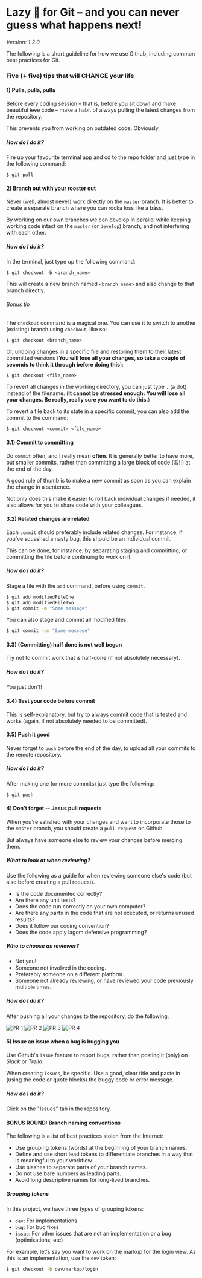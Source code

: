 # Lazy 🐶 for Git – and you can never guess what happens next!

*Version: 1.2.0*

The following is a short guideline for how we use Github, including common best practices for Git.

### Five (+ five) tips that will CHANGE your life

#### **1)** Pulla, pulla, pulla

Before every coding session – that is, before you sit down and make beautiful <s>love</s> code – make a habit of always pulling the latest changes from the repository.

This prevents you from working on outdated code. Obviously.

##### How do I do it?
Fire up your favourite terminal app and cd to the repo folder and just type in the following command:

```git
$ git pull
```

#### **2)** Branch out with your rooster out

Never (well, almost never) work directly on the ``master`` branch. It is better to create a separate branch where you can rocka loss like a båss.

By working on our own branches we can develop in parallel while keeping working code intact on the ``master`` (or ``develop``) branch, and not interfering with each other.

##### How do I do it?
In the terminal, just type up the following command:

```git
$ git checkout -b <branch_name>
```

This will create a new branch named ``<branch_name>`` and also change to that branch directly.

###### Bonus tip

The ``checkout`` command is a magical one. You can use it to switch to another (existing) branch using ``checkout``, like so:

```git
$ git checkout <branch_name>
```

Or, undoing changes in a specific file and restoring them to their latest committed versions (**You will lose all your changes, so take a couple of seconds to think it through before doing this**):

```git
$ git checkout <file_name>
```

To revert all changes in the working directory, you can just type ``.`` (a dot) instead of the filename. (**It cannot be stressed enough: You will lose all your changes. Be really, really sure you want to do this.**)

To revert a file back to its state in a specific commit, you can also add the commit to the command:

```git
$ git checkout <commit> <file_name>
```

#### **3.1)** Commit to committing

Do ``commit`` often, and I really mean **often**. It is generally better to have more, but smaller commits, rather than committing a large block of code (😩!!) at the end of the day.

A good rule of thumb is to make a new commit as soon as you can explain the change in a sentence.

Not only does this make it easier to roll back individual changes if needed, it also allows for you to share code with your colleagues.

#### **3.2)** Related changes are related

Each ``commit`` should preferably include related changes. For instance, if you've squashed a nasty bug, this should be an individual commit.

This can be done, for instance, by separating staging and committing, or committing the file before continuing to work on it.

##### How do I do it?
Stage a file with the ``add`` command, before using ``commit``.
```bash
$ git add modifiedFileOne
$ git add modifiedFileTwo
$ git commit -m "Some message"
```

You can also stage and commit all modified files:

```bash
$ git commit -am "Some message"
```

#### **3.3)** (Committing) half done is not well begun

Try not to commit work that is half-done (if not absolutely necessary).

##### How do I do it?

You just don't!

#### **3.4)** Test your code before commit

This is self-explanatory, but try to always commit code that is tested and works (again, if not absolutely needed to be committed).

#### **3.5)** Push it good

Never forget to ``push`` before the end of the day, to upload all your commits to the remote repository.

##### How do I do it?
After making one (or more commits) just type the following:

```bash
$ git push
```

#### **4)** Don't forget -- Jesus pull requests

When you're satisfied with your changes and want to incorporate those to the ``master`` branch, you should create a ``pull request`` on Github.

But always have someone else to review your changes before merging them.

##### What to look at when reviewing?

Use the following as a guide for when reviewing someone else's code (but also before creating a pull request).

* Is the code documented correctly?
* Are there any unit tests?
* Does the code run correctly on your own computer?
* Are there any parts in the code that are not executed, or returns unused results?
* Does it follow our coding convention?
* Does the code apply lagom defensive programming?

##### Who to choose as reviewer?

* Not you!
* Someone not involved in the coding.
* Preferably someone on a different platform.
* Someone not already reviewing, or have reviewed your code previously multiple times.

##### How do I do it?
After pushing all your changes to the repository, do the following:

![PR 1](assets/PR-1.png?)
![PR 2](assets/PR-2.png?)
![PR 3](assets/PR-3.png?)
![PR 4](assets/PR-4.png?)

#### **5)** Issue an issue when a bug is bugging you

Use Github's ``issue`` feature to report bugs, rather than posting it (only) on *Slack* or *Trello*.

When creating ``issues``, be specific. Use a good, clear title and paste in (using the code or quote blocks) the buggy code or error message.

##### How do I do it?
Click on the "Issues" tab in the repository.

#### BONUS ROUND: Branch naming conventions

The following is a list of best practices stolen from the Internet:

* Use grouping tokens (words) at the beginning of your branch names.
* Define and use short lead tokens to differentiate branches in a way that is meaningful to your workflow.
* Use slashes to separate parts of your branch names.
* Do not use bare numbers as leading parts.
* Avoid long descriptive names for long-lived branches.


##### Grouping tokens

In this project, we have three types of grouping tokens:

* ``dev``: For implementations
* ``bug``: For bug fixes
* ``issue``: For other issues that are not an implementation or a bug (optimisations, etc)

For example, let's say you want to work on the markup for the login view. As this is an implementation, use the ``dev`` token:

```bash
$ git checkout -b dev/markup/login
```
